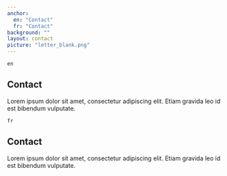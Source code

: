 ```yaml
---
anchor:
  en: "Contact"
  fr: "Contact"
background: ""
layout: contact
picture: "letter_blank.png"
---
```

`en`

## Contact

Lorem ipsum dolor sit amet, consectetur adipiscing elit. Etiam gravida leo id est bibendum vulputate.



`fr`

## Contact

Lorem ipsum dolor sit amet, consectetur adipiscing elit. Etiam gravida leo id est bibendum vulputate.
